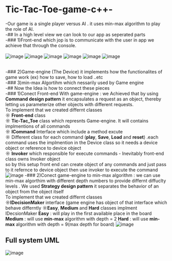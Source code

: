 # Tic-Tac-Toe-game-c++-
-Our game is a single player versus AI . it uses min-max algorithm to play the role of AI.<br />
-## In a high level view we can look to our app as seperated parts<br />
  -### 1)Front-end which jop is to communicate with the user in app we achieve that through the console.<br />
  <br />
  ![image](https://github.com/saeedmabrouk21/Tic-Tac-Toe-game-cpp/assets/73306180/dd5c5acc-2cf0-4943-b916-f13191f87dff)
  ![image](https://github.com/saeedmabrouk21/Tic-Tac-Toe-game-cpp/assets/73306180/a0ab80bb-d97e-4520-a421-e1bc40db4329)
![image](https://github.com/saeedmabrouk21/Tic-Tac-Toe-game-cpp/assets/73306180/677da32d-d105-46dc-93ff-1fcd94a36b24)
![image](https://github.com/saeedmabrouk21/Tic-Tac-Toe-game-cpp/assets/73306180/e6982b5e-84ac-4059-80a6-07f7a5071efe)
  ![image](https://github.com/saeedmabrouk21/Tic-Tac-Toe-game-cpp/assets/73306180/117f5536-aba2-474c-933c-6d52fb1fcbdc)
  ![image](https://github.com/saeedmabrouk21/Tic-Tac-Toe-game-cpp/assets/73306180/a7059490-216c-4ee7-8d71-ddcba01014e9)
  <br /><br />

  -### 2)Game-engine (The Device) it implements how the functionalites of game work (ex) how to save, how to load ..etc<br />
  -### 3)min-max Algortihm which nessarily used by Game engine <br />
-## Now the Idea is how to connect these pieces<br />
  -### 1)Conect Front-end With game-engine : we Achieved that by using **Command design pattern** it  encapsulates a request as an object, thereby letting us parameterize other objects with different requests.<br />
      To implement that we created differnt classes<br />
      ☼ **Front-end** class <br />
      ☼ **Tic-Tac_Toe** class which represnts Game-engine. It will contains implmentions of all commands<br />
      ☼ **ICommand** Interface which include a method excute<br />
      ☼ Different class for each command (**play**, **Save**, **Load** and **reset**) .each command uses the implmention in the Device class so it needs a device object or reference to device object<br />
      ☼ **Invoker** which responsible for execute commands - Inevitably front-end class owns Invoker object<br />
    so by this setup front end can create object of any commands and just pass to it refernce to device object then use invoker to execute the command<br />
    ![image](https://github.com/saeedmabrouk21/Tic-Tac-Toe-game-cpp/assets/73306180/ee32d829-b3ff-4af7-b9bd-1412896e92d8)
  -### 2)Conect game-engine to min-max algorithm : we can use min-max algorthim with different depth numbers to provide differnt diffuclty levels . We used **Strategy design pattern** it separates the behavior of an object from the object itself<br />
     To implement that we created differnt classes<br />
     ☼**IDecisionMaker** interface (game engine has object of that interface which behave differntly
     ☼**Easy**, **Medium** and **Hard** classes implment IDecsionMaker
       **Easy** : will play in the first available place in the board
       **Medium** : will use **min-max** algorithm with depth = 2 
       **Hard** : will use **min-max** algorithm with depth = 9(max depth for board)
    ![image](https://github.com/saeedmabrouk21/Tic-Tac-Toe-game-cpp/assets/73306180/28077119-9a64-45d7-a6a7-4e70b45ee1ae)



## Full system UML  
![image](https://github.com/saeedmabrouk21/Tic-Tac-Toe-game-cpp/assets/73306180/85298d2d-fb6a-40c1-9312-c0034d6c44c6)





